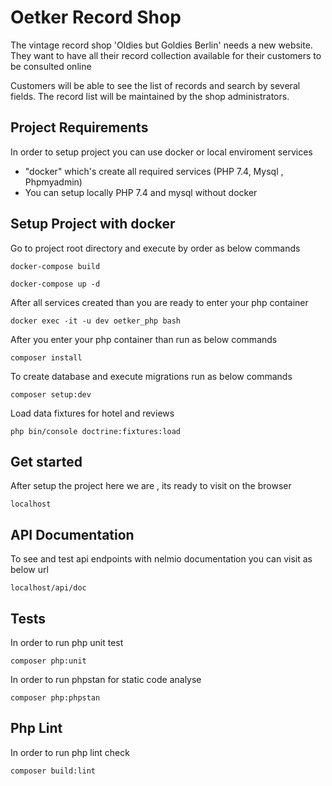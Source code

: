 # Oetker Record Shop
The vintage record shop 'Oldies but Goldies Berlin' needs a new website. 
They want to have all their record collection available for their customers to be consulted online

Customers will be able to see the list of records and search by several fields.
The record list will be maintained by the shop administrators.

## Project Requirements
In order to setup project you can use docker or local enviroment services
* "docker" which's create all required services (PHP 7.4, Mysql , Phpmyadmin)
* You can setup locally PHP 7.4 and mysql without docker

## Setup Project with docker
Go to project root directory and execute by order as below commands
```
docker-compose build
```

```
docker-compose up -d
```

After all services created than you are ready to enter your php container

```
docker exec -it -u dev oetker_php bash
```

After you enter your php container than run as below commands
```
composer install
```

To create database and execute migrations run as below commands
```
composer setup:dev
```

Load data fixtures for hotel and reviews
```
php bin/console doctrine:fixtures:load
```


## Get started
After setup the project here we are , its ready to visit on the browser

```
localhost
```

## API Documentation
To see and test api endpoints with nelmio documentation you can visit as below url

```
localhost/api/doc
```

## Tests
In order to run php unit test
```
composer php:unit
```

In order to run phpstan for static code analyse
```
composer php:phpstan
```

## Php Lint
In order to run php lint check
```
composer build:lint
```
